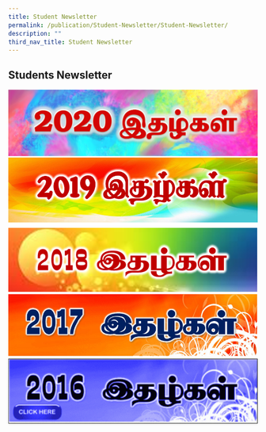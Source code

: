 ```yaml
---
title: Student Newsletter
permalink: /publication/Student-Newsletter/Student-Newsletter/
description: ""
third_nav_title: Student Newsletter
---
```

## Students Newsletter

<a href="https://pagedart.com">
	<img src="/images/SNL2020-1024x273.png">
</a>

<br>

<a href="https://pagedart.com">
	<img src="/images/2019-Newsletter.png">
</a>

<br>

<a href="https://pagedart.com">
	<img src="/images/Newsletter-2018.png">
</a>

<br>

<a href="https://pagedart.com">
	<img src="/images/2017.png">
</a>

<br>

<a href="https://pagedart.com">
	<img src="/images/Newsletter-2016.png">
</a>

